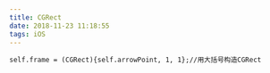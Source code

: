 ```yaml
---
title: CGRect
date: 2018-11-23 11:18:55
tags: iOS
---
```

``` objc
self.frame = (CGRect){self.arrowPoint, 1, 1};//用大括号构造CGRect
```
